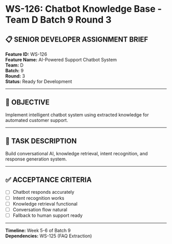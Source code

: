 # WS-126: Chatbot Knowledge Base - Team D Batch 9 Round 3

## 📋 SENIOR DEVELOPER ASSIGNMENT BRIEF

**Feature ID:** WS-126  
**Feature Name:** AI-Powered Support Chatbot System  
**Team:** D  
**Batch:** 9  
**Round:** 3  
**Status:** Ready for Development  

---

## 🎯 OBJECTIVE

Implement intelligent chatbot system using extracted knowledge for automated customer support.

---

## 📝 TASK DESCRIPTION

Build conversational AI, knowledge retrieval, intent recognition, and response generation system.

---

## ✅ ACCEPTANCE CRITERIA

- [ ] Chatbot responds accurately
- [ ] Intent recognition works
- [ ] Knowledge retrieval functional
- [ ] Conversation flow natural
- [ ] Fallback to human support ready

---

**Timeline:** Week 5-6 of Batch 9  
**Dependencies:** WS-125 (FAQ Extraction)
